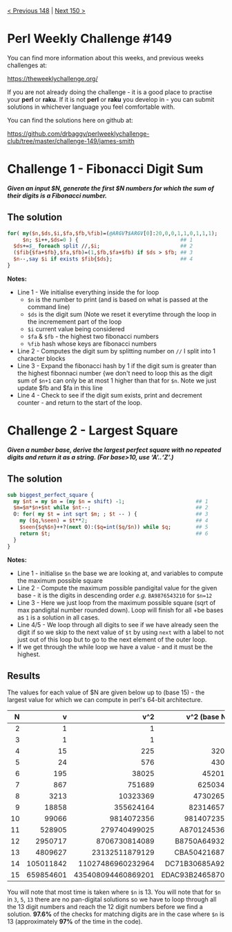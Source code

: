 [< Previous 148](https://github.com/drbaggy/perlweeklychallenge-club/tree/master/challenge-148/james-smith) |
[Next 150 >](https://github.com/drbaggy/perlweeklychallenge-club/tree/master/challenge-150/james-smith)
# Perl Weekly Challenge #149

You can find more information about this weeks, and previous weeks challenges at:

  https://theweeklychallenge.org/

If you are not already doing the challenge - it is a good place to practise your
**perl** or **raku**. If it is not **perl** or **raku** you develop in - you can
submit solutions in whichever language you feel comfortable with.

You can find the solutions here on github at:

https://github.com/drbaggy/perlweeklychallenge-club/tree/master/challenge-149/james-smith

# Challenge 1 - Fibonacci Digit Sum

***Given an input $N, generate the first $N numbers for which the sum of their digits is a Fibonacci number.***

## The solution

```perl
for( my($n,$ds,$i,$fa,$fb,%fib)=(@ARGV?$ARGV[0]:20,0,0,1,1,0,1,1,1);
     $n; $i++,$ds=0 ) {                                 ## 1
  $ds+=$_ foreach split //,$i;                          ## 2
  ($fib{$fa+$fb},$fa,$fb)=(1,$fb,$fa+$fb) if $ds > $fb; ## 3
  $n--,say $i if exists $fib{$ds};                      ## 4
}
```

**Notes:**

 * Line 1 - We initialise everything inside the for loop
   * `$n` is the number to print (and is based on what is passed at the command line)
   * `$ds` is the digit sum (Note we reset it everytime through the loop in the incremement part of the loop
   * `$i`  current value being considered
   * `$fa` & `$fb` - the highest two fibonacci numbers 
   * `%fib` hash whose keys are fibonacci numbers
 * Line 2 - Computes the digit sum by splitting number on `//` I split into 1 character blocks
 * Line 3 - Expand the fibonacci hash by 1 if the digit sum is greater than the highest fibonnaci number {we don't need to loop this as the digit sum of `$n+1` can only be at most 1 higher than that for `$n`. Note we just update $fb and $fa in this line
 * Line 4 - Check to see if the digit sum exists, print and decrement counter - and return to the start of the loop.

# Challenge 2 - Largest Square

***Given a number base, derive the largest perfect square with no repeated digits and return it as a string. (For base>10, use ‘A’..‘Z’.)***

## The solution

```perl
sub biggest_perfect_square {
  my $nt = my $m = (my $n = shift) -1;                       ## 1
  $m=$m*$n+$nt while $nt--;                                  ## 2
  O: for( my $t = int sqrt $m; ; $t -- ) {                   ## 3
    my ($q,%seen) = $t**2;                                   ## 4
    $seen{$q%$n}++?(next O):($q=int($q/$n)) while $q;        ## 5
    return $t;                                               ## 6
  }
}
```

**Notes:**

 * Line 1 - initialise `$n` the base we are looking at, and variables to compute the maximum possible square
 * Line 2 - Compute the maximum possible pandigital value for the given base - it is the digits in descending order *e.g.* `BA9876543210` for `$n=12`
 * Line 3 - Here we just loop from the maximum possible square (sqrt of max pandigital number rounded down). Loop will finish for all +be bases as `1` is a solution in all cases.
 * Line 4/5 - We loop through all digits to see if we have already seen the digit if so we skip to the next value of `$t` by using `next` with a label to not just out of this loop but to go to the next element of the outer loop.
 * If we get through the while loop we have a value - and it must be the highest.

## Results

The values for each value of $N are given below up to (base 15) - the largest value for which we can compute in perl's 64-bit architecture.

|  N | v         | v^2                | v^2 (base N)    | Time      | Evals    |
| -: | --------: | -----------------: | --------------: | --------: | -------: |
|  2 |         1 |                  1 |               1 |  0.000020 |        1 |
|  3 |         1 |                  1 |               1 |  0.000022 |        4 |
|  4 |        15 |                225 |            3201 |  0.000014 |        1 |
|  5 |        24 |                576 |            4301 |  0.000043 |       31 |
|  6 |       195 |              38025 |          452013 |  0.000029 |       17 |
|  7 |       867 |             751689 |         6250341 |  0.000045 |       28 |
|  8 |      3213 |           10323369 |        47302651 |  0.001050 |      841 |
|  9 |     18858 |          355624164 |       823146570 |  0.000947 |      671 |
| 10 |     99066 |         9814072356 |      9814072356 |  0.000476 |      315 |
| 11 |    528905 |       279740499025 |     A8701245369 |  0.004091 |     2564 |
| 12 |   2950717 |      8706730814089 |    B8750A649321 |  0.035980 |    22903 |
| 13 |   4809627 |     23132511879129 |    CBA504216873 | 18.936489 | 12533147 |
| 14 | 105011842 |  11027486960232964 |  DC71B30685A924 |  0.143197 |    89326 |
| 15 | 659854601 | 435408094460869201 | EDAC93B24658701 |  0.315265 |   190654 |


You will note that most time is taken where `$n` is 13. You will note that for `$n` in `3`, `5`, `13` there are no pan-digital solutions so we have to loop through all the 13 digit numbers and reach the 12 digit numbers before we find a solution. **97.6%** of the checks for matching digits are in the case where `$n` is 13 (approximately **97%** of the time in the code).

